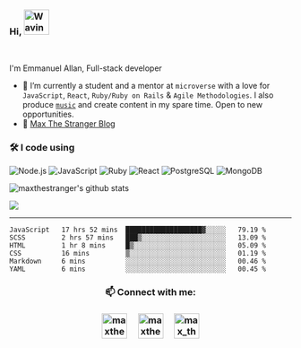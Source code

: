 ### Hi, <img src="https://raw.githubusercontent.com/nixin72/nixin72/master/wave.gif" alt="Waving hand animated gif" height="45" width="45" />

<br />

I'm Emmanuel Allan, Full-stack developer

- 🌱 I’m currently a student and a mentor at `microverse` with a love for `JavaScript`, `React`, `Ruby/Ruby on Rails` & `Agile Methodologies`. I also produce [`music`](https://music.maxthestranger.com/) and create content in my spare time. Open to new opportunities.
- 💬 [Max The Stranger Blog](https://code.maxthestranger.com/)

### 🛠 I code using

<!-- ![Go](https://img.shields.io/badge/-Go-05122A?style=flat&logo=go) -->

![Node.js](https://img.shields.io/badge/-Node.js-05122A?&logo=node.js)
![JavaScript](https://img.shields.io/badge/-JavaScript-05122A?&logo=JavaScript)
![Ruby](https://img.shields.io/badge/-Ruby-05122A?&logo=Ruby)
![React](https://img.shields.io/badge/-React-05122A?&logo=React)
![PostgreSQL](https://img.shields.io/badge/-PostgreSQL-05122A?style=flat&logo=PostgreSQL)
![MongoDB](https://img.shields.io/badge/-MongoDB-05122A?style=flat&logo=MongoDB)

<!-- ![Docker](https://img.shields.io/badge/-Docker-05122A?&logo=Docker) -->
<!-- ![TypeScript](https://img.shields.io/badge/-TypeScript-05122A?&logo=TypeScript) -->

<!-- <hr> -->

![maxthestranger's github stats](https://github-readme-stats.vercel.app/api?username=maxthestranger&show_icons=true&theme=vue-dark)

![](https://komarev.com/ghpvc/?username=maxthestranger&color=152136)

<!--
**maxthestranger/maxthestranger** is a ✨ _special_ ✨ repository because its `README.md` (this file) appears on your GitHub profile.

Here are some ideas to get you started:

- 🔭 I’m currently working on ...
- 🌱 I’m currently learning ...
- 👯 I’m looking to collaborate on ...
- 🤔 I’m looking for help with ...
- 💬 Ask me about ...
- 📫 How to reach me: ...
- 😄 Pronouns: ...
- ⚡ Fun fact: ...
- 📫 [Dreamhunter resume](https://hacknical.com/maxthestranger/resume?locale=zh)
-->
<hr>

<!--START_SECTION:waka-->

```text
JavaScript   17 hrs 52 mins  ███████████████████▓░░░░░   79.19 %
SCSS         2 hrs 57 mins   ███▒░░░░░░░░░░░░░░░░░░░░░   13.09 %
HTML         1 hr 8 mins     █▒░░░░░░░░░░░░░░░░░░░░░░░   05.09 %
CSS          16 mins         ▒░░░░░░░░░░░░░░░░░░░░░░░░   01.19 %
Markdown     6 mins          ░░░░░░░░░░░░░░░░░░░░░░░░░   00.46 %
YAML         6 mins          ░░░░░░░░░░░░░░░░░░░░░░░░░   00.45 %
```

<!--END_SECTION:waka-->

<h3 align="center">📫 Connect with me:<h3>

<p align="center">
<a href="https://twitter.com/maxthestranger" target="_blank"><img align="center" src="https://img.icons8.com/cute-clipart/64/000000/twitter.png" alt="maxthestranger" height="45" width="45" /></a> &nbsp;&nbsp;&nbsp;
<a href="https://www.linkedin.com/in/maxthestranger/" target="_blank"><img align="center" src="https://img.icons8.com/cute-clipart/64/000000/linkedin.png" alt="maxthestranger" height="45" width="45" /></a>&nbsp;&nbsp;&nbsp;&nbsp;
<a href="https://instagram.com/max_the_stranger" target="_blank"><img align="center" src="https://img.icons8.com/cute-clipart/64/000000/instagram-new.png" alt="max_the_stranger" height="45" width="45" /></a>
</p>
